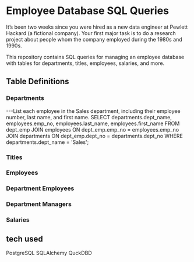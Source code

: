 # Employee Database SQL Queries
It’s been two weeks since you were hired as a new data engineer at Pewlett Hackard (a fictional company). Your first major task is to do a research project about people whom the company employed during the 1980s and 1990s.

This repository contains SQL queries for managing an employee database with tables for departments, titles, employees, salaries, and more.

## Table Definitions
### Departments
---List each employee in the Sales department, including their employee number, last name, and first name.
SELECT departments.dept_name, employees.emp_no, employees.last_name, employees.first_name 
FROM dept_emp
JOIN employees
ON dept_emp.emp_no = employees.emp_no
JOIN departments 
ON dept_emp.dept_no = departments.dept_no 
WHERE departments.dept_name = 'Sales';

### Titles
### Employees
### Department Employees 
### Department Managers
### Salaries 

## tech used 
PostgreSQL
SQLAlchemy
QuckDBD

